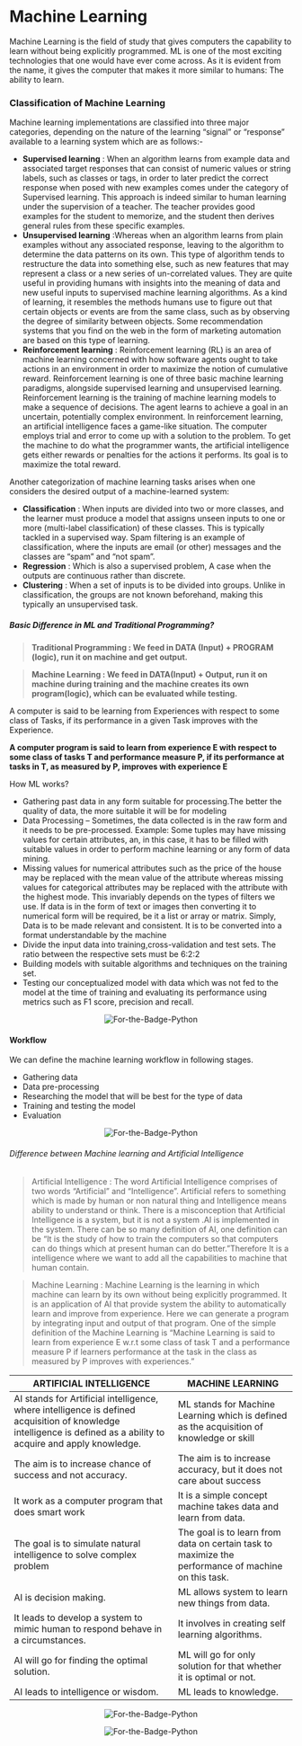 # Machine Learning

Machine Learning is the field of study that gives computers the capability to learn without being explicitly programmed. ML is one of the most exciting technologies that one would have ever come across. As it is evident from the name, it gives the computer that makes it more similar to humans: The ability to learn.


### Classification of Machine Learning

Machine learning implementations are classified into three major categories, depending on the nature of the learning “signal” or “response” available to a learning system which are as follows:-

* **Supervised learning** : When an algorithm learns from example data and associated target responses that can consist of numeric values or string labels, such as classes or tags, in order to later predict the correct response when posed with new examples comes under the category of Supervised learning. This approach is indeed similar to human learning under the supervision of a teacher. The teacher provides good examples for the student to memorize, and the student then derives general rules from these specific examples.
* **Unsupervised learning** :Whereas when an algorithm learns from plain examples without any associated response, leaving to the algorithm to determine the data patterns on its own. This type of algorithm tends to restructure the data into something else, such as new features that may represent a class or a new series of un-correlated values. They are quite useful in providing humans with insights into the meaning of data and new useful inputs to supervised machine learning algorithms.
As a kind of learning, it resembles the methods humans use to figure out that certain objects or events are from the same class, such as by observing the degree of similarity between objects. Some recommendation systems that you find on the web in the form of marketing automation are based on this type of learning.
* **Reinforcement learning** : Reinforcement learning (RL) is an area of machine learning concerned with how software agents ought to take actions in an environment in order to maximize the notion of cumulative reward. Reinforcement learning is one of three basic machine learning paradigms, alongside supervised learning and unsupervised learning. Reinforcement learning is the training of machine learning models to make a sequence of decisions. The agent learns to achieve a goal in an uncertain, potentially complex environment. In reinforcement learning, an artificial intelligence faces a game-like situation. The computer employs trial and error to come up with a solution to the problem. To get the machine to do what the programmer wants, the artificial intelligence gets either rewards or penalties for the actions it performs. Its goal is to maximize the total reward.


Another categorization of machine learning tasks arises when one considers the desired output of a machine-learned system:

* **Classification** : When inputs are divided into two or more classes, and the learner must produce a model that assigns unseen inputs to one or more (multi-label classification) of these classes. This is typically tackled in a supervised way. Spam filtering is an example of classification, where the inputs are email (or other) messages and the classes are “spam” and “not spam”.
* **Regression** : Which is also a supervised problem, A case when the outputs are continuous rather than discrete.
* **Clustering** : When a set of inputs is to be divided into groups. Unlike in classification, the groups are not known beforehand, making this typically an unsupervised task.






##### Basic Difference in ML and Traditional Programming?

> **Traditional Programming : We feed in DATA (Input) + PROGRAM (logic), run it on machine and get output.**

> **Machine Learning : We feed in DATA(Input) + Output, run it on machine during training and the machine creates its own program(logic), which can be evaluated while testing.**
 


A computer is said to be learning from Experiences with respect to some class of Tasks, if its performance in a given Task improves with the Experience.

__A computer program is said to learn from experience E with respect to some class of tasks T and performance measure P, if its performance at tasks in T, as measured by P, improves with experience E__


How ML works?

* Gathering past data in any form suitable for processing.The better the quality of data, the more suitable it will be for modeling
* Data Processing – Sometimes, the data collected is in the raw form and it needs to be pre-processed.
Example: Some tuples may have missing values for certain attributes, an, in this case, it has to be filled with suitable values in order to perform machine learning or any form of data mining.
* Missing values for numerical attributes such as the price of the house may be replaced with the mean value of the attribute whereas missing values for categorical attributes may be replaced with the attribute with the highest mode. This invariably depends on the types of filters we use. If data is in the form of text or images then converting it to numerical form will be required, be it a list or array or matrix. Simply, Data is to be made relevant and consistent. It is to be converted into a format understandable by the machine
* Divide the input data into training,cross-validation and test sets. The ratio between the respective sets must be 6:2:2
* Building models with suitable algorithms and techniques on the training set.
* Testing our conceptualized model with data which was not fed to the model at the time of training and evaluating its performance using metrics such as F1 score, precision and recall.


<p align="center">
  <img alt="For-the-Badge-Python" src="https://miro.medium.com/max/1986/1*iWkJS33mwmOprcKiQtaLaA.jpeg">
  
</p>

#### Workflow 
We can define the machine learning workflow in following stages.
* Gathering data
* Data pre-processing
* Researching the model that will be best for the type of data
* Training and testing the model
* Evaluation

<p align="center">
  <img alt="For-the-Badge-Python" src="https://static.packt-cdn.com/products/9781783980284/graphics/230f1938-fd69-424e-b94e-225038e27c37.png">
  
</p>



###### Difference between Machine learning and Artificial Intelligence
> Artificial Intelligence : The word Artificial Intelligence comprises of two words “Artificial” and “Intelligence”. Artificial refers to something which is made by human or non natural thing and Intelligence means ability to understand or think. There is a misconception that Artificial Intelligence is a system, but it is not a system .AI is implemented in the system. There can be so many definition of AI, one definition can be “It is the study of how to train the computers so that computers can do things which at present human can do better.”Therefore It is a intelligence where we want to add all the capabilities to machine that human contain.

> Machine Learning : Machine Learning is the learning in which machine can learn by its own without being explicitly programmed. It is an application of AI that provide system the ability to automatically learn and improve from experience. Here we can generate a program by integrating input and output of that program. One of the simple definition of the Machine Learning is “Machine Learning is said to learn from experience E w.r.t some class of task T and a performance measure P if learners performance at the task in the class as measured by P improves with experiences.”



ARTIFICIAL INTELLIGENCE |	MACHINE LEARNING
----------- | -------------
AI stands for Artificial intelligence, where intelligence is defined acquisition of knowledge intelligence is defined as a ability to acquire and apply knowledge.	 | ML stands for Machine Learning which is defined as the acquisition of knowledge or skill
The aim is to increase chance of success and not accuracy.	 | The aim is to increase accuracy, but it does not care about success
It work as a computer program that does smart work | 	It is a simple concept machine takes data and learn from data.
The goal is to simulate natural intelligence to solve complex problem | 	The goal is to learn from data on certain task to maximize the performance of machine on this task.
AI is decision making.	 | ML allows system to learn new things from data.
It leads to develop a system to mimic human to respond behave in a circumstances. | 	It involves in creating self learning algorithms.
AI will go for finding the optimal solution. | 	ML will go for only solution for that whether it is optimal or not.
AI leads to intelligence or wisdom. | 	ML leads to knowledge.



<p align="center">
  <img alt="For-the-Badge-Python" src="https://miro.medium.com/max/650/1*-XKVI5SAEpffNR7BusdvNQ.png\">
  
</p>

<p align="center">
  <img alt="For-the-Badge-Python" src="http://ForTheBadge.com/images/badges/made-with-python.svg">
  
</p>
